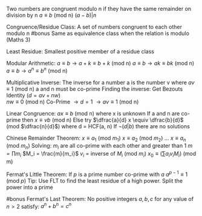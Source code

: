 Two numbers are congruent modulo n if they have the same remainder on division by n
	$a \equiv b$ (mod n)
	$(a-b)|n$

Congruence/Residue Class:
	A set of numbers congruent to each other modulo n
	#bonus 
		Same as equivalence class when the relation is modulo (Maths 3)

Least Residue:
	Smallest positive member of a residue class

Modular Arithmetic:
	$a \equiv b \to a + k \equiv b + k$ (mod n) 
	$a \equiv b \to ak \equiv bk$ (mod n)
	$a \equiv b \to a^n \equiv b^n$ (mod n)

Multiplicative Inverse:
	The inverse for a number a is the number v where $av \equiv 1$ (mod n)
	a and n must be co-prime
	Finding the inverse:
		Get Bezouts Identity ($d = a v + nw$)		
		$nw \equiv 0$ (mod n)
		Co-Prime $\to d = 1$
		$\to av \equiv 1$ (mod n)

Linear Congruence:
	$ax \equiv b$ (mod n) where x is unknown
	If a and n are co-prime then $x \equiv vb$ (mod n)
	Else try $\dfrac{a}{d} x \equiv \dfrac{b}{d}$ (mod $\dfrac{n}{d}$) where d = HCF(a, n)
		If ¬($d|b$) there are no solutions

Chinese Remainder Theorem:
	$x \equiv a_1$ (mod $m_1$)
	$x \equiv a_2$ (mod $m_2$)
	$\dots$
	$x \equiv a_n$ (mod $m_n$)
	Solving:
		$m_i$ are all co-prime with each other and greater than 1
		$m = \prod m_i$
		$M_i = \frac{m}{m_i}$
		$v_i$ = inverse of $M_i$ (mod $m_i$)
		$x_0 \equiv (\sum a_i v_i M_i)$ (mod m)	

Fermat's Little Theorem:
	If $p$ is a prime number co-prime with $a$
	$a^{p-1} \equiv 1$ (mod $p$)
	Tip: Use FLT to find the least residue of a high power. Split the power into a prime

#bonus 
Fermat's Last Theorem:
	No positive integers $a, b, c$ for any value of $n > 2$ satisfy:
		$a^n + b^n = c^n$

